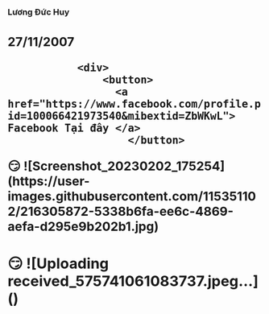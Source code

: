 
<h3> Lương Đức Huy 
    <div>
       <h2> 27/11/2007
   
               <div>
                   <button>
                     <a href="https://www.facebook.com/profile.php?id=100066421973540&mibextid=ZbWKwL"> Facebook Tại đây </a>
                       </button>
<div>
       <script type="text/javascript"> 

       alert("Chào mừng bạn đen trang web của tôi.");  

   </script>
    <div>
        <p>😏
![Screenshot_20230202_175254](https://user-images.githubusercontent.com/115351102/216305872-5338b6fa-ee6c-4869-aefa-d295e9b202b1.jpg)
<div>
    <h3>😏
![Uploading received_575741061083737.jpeg…]()
    
